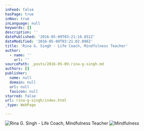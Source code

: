 ```yaml
---
inFeed: false
hasPage: true
inNav: true
inLanguage: null
keywords: []
description: ''
datePublished: '2016-05-09T03:21:16.851Z'
dateModified: '2016-05-09T03:21:02.096Z'
title: 'Rina G. Singh - Life Coach, Mindfulness Teacher'
author:
  - name: ''
    url: ''
sourcePath: _posts/2016-05-09-rina-g-singh.md
authors: []
publisher:
  name: null
  domain: null
  url: null
  favicon: null
starred: false
url: rina-g-singh/index.html
_type: WebPage

---
```

![Rina G. Singh - Life Coach, Mindfulness Teacher](https://s3-us-west-2.amazonaws.com/the-grid-img/p/83a32130a096e300ae95e89cde454dab18657a0b.jpg)
![Mindfulness](https://s3-us-west-2.amazonaws.com/the-grid-img/p/bbf900d07ce1f769edd18d3a4eabcaab86bd9508.jpg)